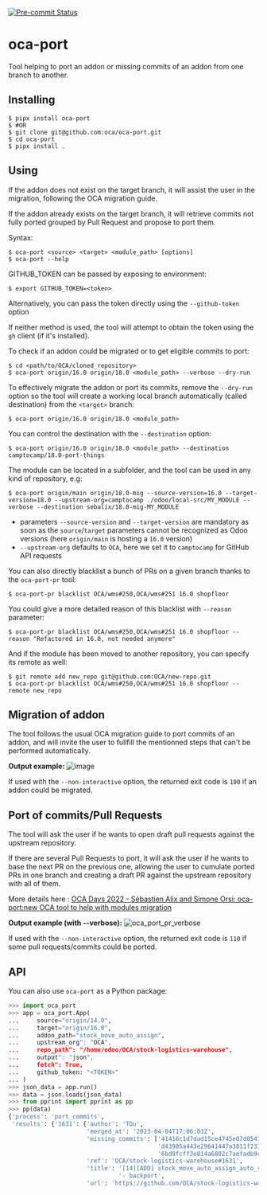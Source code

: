 [![Pre-commit Status](https://github.com/OCA/oca-port/actions/workflows/pre-commit.yml/badge.svg?branch=main)](https://github.com/OCA/oca-port/actions/workflows/pre-commit.yml?query=branch%3Amain)

oca-port
========

Tool helping to port an addon or missing commits of an addon from one branch
to another.

Installing
----------

    $ pipx install oca-port
    $ #OR
    $ git clone git@github.com:oca/oca-port.git
    $ cd oca-port
    $ pipx install .

Using
-----

If the addon does not exist on the target branch, it will assist the user in
the migration, following the OCA migration guide.

If the addon already exists on the target branch, it will retrieve commits
not fully ported grouped by Pull Request and propose to port them.

Syntax:

    $ oca-port <source> <target> <module_path> [options]
    $ oca-port --help

GITHUB_TOKEN can be passed by exposing to environment:

    $ export GITHUB_TOKEN=<token>

Alternatively, you can pass the token directly using the `--github-token` option

If neither method is used, the tool will attempt to obtain the token using the `gh` client (if it's installed).

To check if an addon could be migrated or to get eligible commits to port:

    $ cd <path/to/OCA/cloned_repository>
    $ oca-port origin/16.0 origin/18.0 <module_path> --verbose --dry-run

To effectively migrate the addon or port its commits, remove the `--dry-run` option
so the tool will create a working local branch automatically (called destination)
from the `<target>` branch:

    $ oca-port origin/16.0 origin/18.0 <module_path>

You can control the destination with the `--destination` option:

    $ oca-port origin/16.0 origin/18.0 <module_path> --destination camptocamp/18.0-port-things

The module can be located in a subfolder, and the tool can be used in any kind of repository, e.g:

    $ oca-port origin/main origin/18.0-mig --source-version=16.0 --target-version=18.0 --upstream-org=camptocamp ./odoo/local-src/MY_MODULE --verbose --destination sebalix/18.0-mig-MY_MODULE

- parameters `--source-version` and `--target-version` are mandatory as soon as
  the `source`/`target` parameters cannot be recognized as Odoo versions (here
  `origin/main` is hosting a `16.0` version)
- `--upstream-org` defaults to `OCA`, here we set it to `camptocamp` for GitHub API requests

You can also directly blacklist a bunch of PRs on a given branch thanks to the
`oca-port-pr` tool:

    $ oca-port-pr blacklist OCA/wms#250,OCA/wms#251 16.0 shopfloor

You could give a more detailed reason of this blacklist with `--reason` parameter:

    $ oca-port-pr blacklist OCA/wms#250,OCA/wms#251 16.0 shopfloor --reason "Refactored in 16.0, not needed anymore"

And if the module has been moved to another repository, you can specify its remote as well:

    $ git remote add new_repo git@github.com:OCA/new-repo.git
    $ oca-port-pr blacklist OCA/wms#250,OCA/wms#251 16.0 shopfloor --remote new_repo

Migration of addon
------------------

The tool follows the usual OCA migration guide to port commits of an addon,
and will invite the user to fullfill the mentionned steps that can't be
performed automatically.

**Output example:**
![image](https://user-images.githubusercontent.com/5315285/129355442-f863adff-33c0-4c91-b0cb-b6882312e340.png)

If used with the `--non-interactive` option, the returned exit code is `100`
if an addon could be migrated.

Port of commits/Pull Requests
-----------------------------

The tool will ask the user if he wants to open draft pull requests against
the upstream repository.

If there are several Pull Requests to port, it will ask the user if he wants
to base the next PR on the previous one, allowing the user to cumulate ported
PRs in one branch and creating a draft PR against the upstream repository
with all of them.

More details here : [OCA Days 2022 - Sébastien Alix and Simone Orsi: oca-port:new OCA tool to help with modules migration](https://www.youtube.com/watch?v=idGLkQiJ5N0)

**Output example (with --verbose):**
![oca_port_pr_verbose](https://user-images.githubusercontent.com/5315285/129207041-12ac6c4a-ea96-4b8c-bd68-ae661531ad92.png)

If used with the `--non-interactive` option, the returned exit code is `110`
if some pull requests/commits could be ported.

API
---

You can also use `oca-port` as a Python package:

```python
>>> import oca_port
>>> app = oca_port.App(
...     source="origin/14.0",
...     target="origin/16.0",
...     addon_path="stock_move_auto_assign",
...     upstream_org": "OCA",
...     repo_path": "/home/odoo/OCA/stock-logistics-warehouse",
...     output": "json",
...     fetch": True,
...     github_token: "<TOKEN>"
... )
>>> json_data = app.run()
>>> data = json.loads(json_data)
>>> from pprint import pprint as pp
>>> pp(data)
{'process': 'port_commits',
 'results': {'1631': {'author': 'TDu',
                      'merged_at': '2023-04-04T17:06:03Z',
                      'missing_commits': ['41416c1d7dad15ce4745e07d0541c79e938c2710',
                                          'd43985a443e29641447a3811f2310d54b886ab3d',
                                          '6bd9fcff3e814a6802c7aefadb9c646194cde42b'],
                      'ref': 'OCA/stock-logistics-warehouse#1631',
                      'title': '[14][ADD] stock_move_auto_assign_auto_release '
                               '- backport',
                      'url': 'https://github.com/OCA/stock-logistics-warehouse/pull/1631'}}}
```
